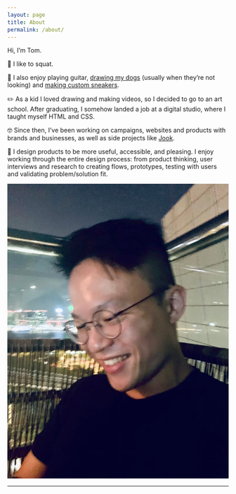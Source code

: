 ```yaml
---
layout: page
title: About
permalink: /about/
---
```



<div class="section big-text grid grid-d3-m1 tofadein">
  <div class="grid-item span-2">
    <p>Hi, I’m Tom.</p>
    <p>🦵 I like to squat.</p>
    <p>🎸 I also enjoy playing guitar, <a href="https://www.instagram.com/p/BRLfqkLBRKC/" target="_blank">drawing my dogs</a> (usually when they’re not looking) and <a href="https://www.instagram.com/p/BdO6rjIhtCs/" target="_blank">making custom sneakers</a>.</p>
    <p>✏️ As a kid I loved drawing and making videos, so I decided to go to an art school. After graduating, I somehow landed a job at a digital studio, where I taught myself HTML and CSS.</p>
    <p>🤓 Since then, I’ve been working on campaigns, websites and products with brands and businesses, as well as side projects like <a href="http://www.jookapp.com/" target="_blank">Jook</a>.</p>
    <p>💭 I design products to be more useful, accessible, and pleasing. I enjoy working through the entire design process: from product thinking, user interviews and research to creating flows, prototypes, testing with users and validating problem/solution fit.</p>
<!--     <p>📖 What I’m reading</p>
    <script src="https://www.goodreads.com/review/custom_widget/53473424.What%20I'm%20reading?cover_position=left&cover_size=small&num_books=5&order=a&shelf=currently-reading&show_author=0&show_cover=0&show_rating=0&show_review=0&show_tags=0&show_title=1&sort=date_added&widget_bg_color=FFFFFF&widget_bg_transparent=&widget_border_width=1&widget_id=1524583101&widget_text_color=000000&widget_title_size=medium&widget_width=medium" type="text/javascript" charset="utf-8"></script> -->
  </div>
  <div class="grid-item">
    <img src="/assets/me-2.jpg" />
  </div>
</div>
<hr>